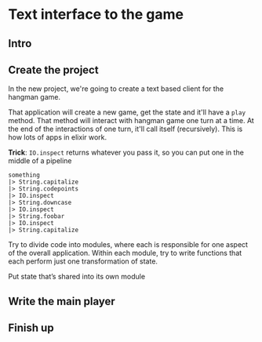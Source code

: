 # Text interface to the game

## Intro

## Create the project

In the new project, we're going to create a text based client for the hangman game.

That application will create a new game, get the state and it'll have a `play` method. That method will interact with hangman game one turn at a time. At the end of the interactions of one turn, it'll call itself (recursively). This is how lots of apps in elixir work.

**Trick**: `IO.inspect` returns whatever you pass it, so you can put one in the middle of a pipeline

```
something
|> String.capitalize
|> String.codepoints
|> IO.inspect
|> String.downcase
|> IO.inspect
|> String.foobar
|> IO.inspect
|> String.capitalize
```

Try to divide code into modules, where each is responsible for one aspect of the overall application. Within each module, try to write functions that each perform just one transformation of state.

Put state that’s shared into its own module

## Write the main player

## Finish up

